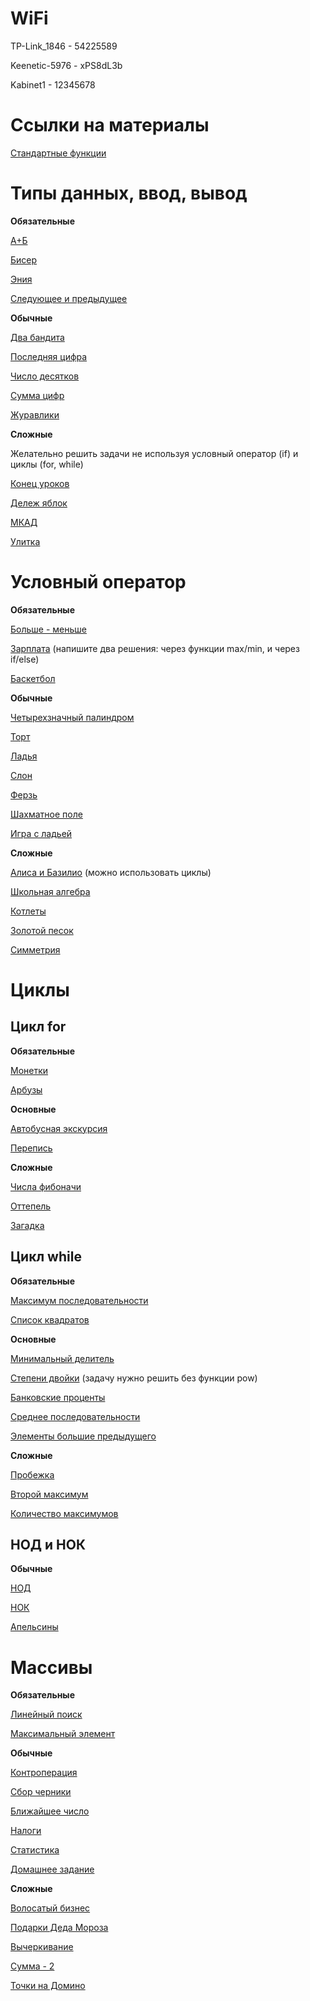 # WiFi

TP-Link_1846 - 54225589

Keenetic-5976 - xPS8dL3b

Kabinet1 - 12345678

# Ссылки на материалы

[Стандартные функции](https://acmp.ru/asp/do/index.asp?main=topic&id_course=1&id_section=1&id_topic=28)

# Типы данных, ввод, вывод

**Обязательные**

[А+Б](https://acmp.ru/asp/do/index.asp?main=task&id_course=1&id_section=1&id_topic=26&id_problem=142)

[Бисер](https://acmp.ru/asp/do/index.asp?main=task&id_course=1&id_section=1&id_topic=26&id_problem=144)

[Эния](https://acmp.ru/asp/do/index.asp?main=task&id_course=1&id_section=1&id_topic=26&id_problem=145)

[Следующее и предыдущее](https://acmp.ru/asp/do/index.asp?main=task&id_course=1&id_section=1&id_topic=26&id_problem=152)

**Обычные**

[Два бандита](https://acmp.ru/asp/do/index.asp?main=task&id_course=1&id_section=1&id_topic=26&id_problem=146)

[Последняя цифра](https://acmp.ru/asp/do/index.asp?main=task&id_course=1&id_section=1&id_topic=27&id_problem=153)

[Число десятков](https://acmp.ru/asp/do/index.asp?main=task&id_course=1&id_section=1&id_topic=27&id_problem=154)

[Сумма цифр](https://acmp.ru/asp/do/index.asp?main=task&id_course=1&id_section=1&id_topic=27&id_problem=155)

[Журавлики](https://acmp.ru/asp/do/index.asp?main=task&id_course=1&id_section=1&id_topic=28&id_problem=150)

**Сложные**

Желательно решить задачи не используя условный оператор (if) и циклы (for, while)

[Конец уроков](https://acmp.ru/asp/do/index.asp?main=task&id_course=1&id_section=1&id_topic=28&id_problem=160)

[Дележ яблок](https://acmp.ru/asp/do/index.asp?main=task&id_course=1&id_section=1&id_topic=27&id_problem=158)

[МКАД](https://acmp.ru/asp/do/index.asp?main=task&id_course=1&id_section=1&id_topic=27&id_problem=157)

[Улитка](https://acmp.ru/asp/do/index.asp?main=task&id_course=1&id_section=1&id_topic=28&id_problem=161)

# Условный оператор

**Обязательные**

[Больше - меньше](https://acmp.ru/asp/do/index.asp?main=task&id_course=1&id_section=2&id_topic=29&id_problem=162)

[Зарплата](https://acmp.ru/asp/do/index.asp?main=task&id_course=1&id_section=2&id_topic=29&id_problem=165) (напишите два решения: через функции max/min, и через if/else)

[Баскетбол](https://acmp.ru/asp/do/index.asp?main=task&id_course=1&id_section=2&id_topic=29&id_problem=166)

**Обычные**

[Четырехзначный палиндром](https://acmp.ru/asp/do/index.asp?main=task&id_course=1&id_section=2&id_topic=29&id_problem=275)

[Торт](https://acmp.ru/asp/do/index.asp?main=task&id_course=1&id_section=2&id_topic=29&id_problem=167)

[Ладья](https://acmp.ru/asp/do/index.asp?main=task&id_course=1&id_section=2&id_topic=30&id_problem=184)

[Слон](https://acmp.ru/asp/do/index.asp?main=task&id_course=1&id_section=2&id_topic=30&id_problem=185)

[Ферзь](https://acmp.ru/asp/do/index.asp?main=task&id_course=1&id_section=2&id_topic=30&id_problem=186)

[Шахматное поле](https://acmp.ru/asp/do/index.asp?main=task&id_course=1&id_section=2&id_topic=30&id_problem=183)

[Игра с ладьей](https://acmp.ru/asp/do/index.asp?main=task&id_course=1&id_section=2&id_topic=30&id_problem=174)

**Сложные**

[Алиса и Базилио](https://acmp.ru/asp/do/index.asp?main=topic&id_course=1&id_section=2&id_topic=32) (можно использовать циклы)

[Школьная алгебра](https://acmp.ru/asp/do/index.asp?main=task&id_course=1&id_section=2&id_topic=31&id_problem=179)

[Котлеты](https://acmp.ru/asp/do/index.asp?main=task&id_course=1&id_section=2&id_topic=32&id_problem=181)

[Золотой песок](https://acmp.ru/asp/do/index.asp?main=task&id_course=1&id_section=2&id_topic=29&id_problem=276)

[Симметрия](https://acmp.ru/asp/do/index.asp?main=task&id_course=1&id_section=2&id_topic=31&id_problem=175)

# Циклы

## Цикл for

**Обязательные**

[Монетки](https://acmp.ru/asp/do/index.asp?main=task&id_course=1&id_section=3&id_topic=33&id_problem=190)

[Арбузы](https://acmp.ru/asp/do/index.asp?main=task&id_course=1&id_section=3&id_topic=33&id_problem=191)

**Основные**

[Автобусная экскурсия](https://acmp.ru/asp/do/index.asp?main=task&id_course=1&id_section=3&id_topic=33&id_problem=193)

[Перепись](https://acmp.ru/asp/do/index.asp?main=task&id_course=1&id_section=3&id_topic=33&id_problem=194)

**Сложные**

[Числа фибоначи](https://acmp.ru/asp/do/index.asp?main=task&id_course=1&id_section=3&id_topic=34&id_problem=208)

[Оттепель](https://acmp.ru/asp/do/index.asp?main=task&id_course=1&id_section=3&id_topic=33&id_problem=203)

[Загадка](https://acmp.ru/asp/do/index.asp?main=task&id_course=1&id_section=3&id_topic=33&id_problem=195)

## Цикл while

**Обязательные**

[Максимум последовательности](https://acmp.ru/asp/do/index.asp?main=task&id_course=1&id_section=3&id_topic=35&id_problem=221)

[Список квадратов](https://acmp.ru/asp/do/index.asp?main=task&id_course=1&id_section=3&id_topic=34&id_problem=204)

**Основные**

[Минимальный делитель](https://acmp.ru/asp/do/index.asp?main=task&id_course=1&id_section=3&id_topic=34&id_problem=205)

[Степени двойки](https://acmp.ru/asp/do/index.asp?main=task&id_course=1&id_section=3&id_topic=34&id_problem=206) (задачу нужно решить без функции pow)

[Банковские проценты](https://acmp.ru/asp/do/index.asp?main=task&id_course=1&id_section=3&id_topic=34&id_problem=210)

[Среднее последовательности](https://acmp.ru/asp/do/index.asp?main=task&id_course=1&id_section=3&id_topic=35&id_problem=219)

[Элементы большие предыдущего](https://acmp.ru/asp/do/index.asp?main=task&id_course=1&id_section=3&id_topic=35&id_problem=222)

**Сложные**

[Пробежка](https://acmp.ru/asp/do/index.asp?main=task&id_course=1&id_section=3&id_topic=34&id_problem=211)

[Второй максимум](https://acmp.ru/asp/do/index.asp?main=task&id_course=1&id_section=3&id_topic=35&id_problem=223)

[Количество максимумов](https://acmp.ru/asp/do/index.asp?main=task&id_course=1&id_section=3&id_topic=35&id_problem=224)

## НОД и НОК

**Обычные**

[НОД](https://acmp.ru/asp/do/index.asp?main=task&id_course=1&id_section=3&id_topic=36&id_problem=198)

[НОК](https://acmp.ru/asp/do/index.asp?main=task&id_course=1&id_section=3&id_topic=36&id_problem=199)

[Апельсины](https://acmp.ru/asp/do/index.asp?main=task&id_course=1&id_section=3&id_topic=36&id_problem=200)

# Массивы

**Обязательные**

[Линейный поиск](https://acmp.ru/asp/do/index.asp?main=task&id_course=1&id_section=5&id_topic=113&id_problem=691)

[Максимальный элемент](https://acmp.ru/asp/do/index.asp?main=task&id_course=1&id_section=5&id_topic=113&id_problem=693)

**Обычные**

[Контроперация](https://acmp.ru/asp/do/index.asp?main=task&id_course=1&id_section=5&id_topic=113&id_problem=694)

[Сбор черники](https://acmp.ru/asp/do/index.asp?main=task&id_course=1&id_section=5&id_topic=113&id_problem=695)

[Ближайшее число](https://acmp.ru/asp/do/index.asp?main=task&id_course=1&id_section=5&id_topic=113&id_problem=692)

[Налоги](https://acmp.ru/asp/do/index.asp?main=task&id_course=1&id_section=5&id_topic=113&id_problem=696)

[Статистика](https://acmp.ru/asp/do/index.asp?main=task&id_course=1&id_section=5&id_topic=114&id_problem=703)

[Домашнее задание](https://acmp.ru/asp/do/index.asp?main=task&id_course=1&id_section=5&id_topic=114&id_problem=704)

**Сложные**

[Волосатый бизнес](https://acmp.ru/asp/do/index.asp?main=task&id_course=1&id_section=5&id_topic=114&id_problem=705)

[Подарки Деда Мороза](https://acmp.ru/index.asp?main=task&id_task=317)

[Вычеркивание](https://acmp.ru/index.asp?main=task&id_task=273)

[Сумма - 2](https://acmp.ru/index.asp?main=task&id_task=398)

[Точки на Домино](https://acmp.ru/asp/do/index.asp?main=task&id_course=2&id_section=16&id_topic=23&id_problem=120)
